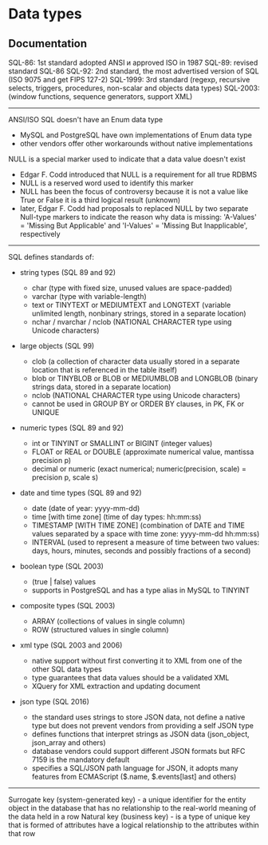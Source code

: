Data types
=======

## Documentation

SQL-86: 1st standard adopted ANSI и approved ISO in 1987
SQL-89: revised standard SQL-86
SQL-92: 2nd standard, the most advertised version of SQL (ISO 9075 and get FIPS 127-2)
SQL-1999: 3rd standard (regexp, recursive selects, triggers, procedures, non-scalar and objects data types)
SQL-2003: (window functions, sequence generators, support XML)


---


ANSI/ISO SQL doesn't have an Enum data type
 - MySQL and PostgreSQL have own implementations of Enum data type
 - other vendors offer other workarounds without native implementations

NULL is a special marker used to indicate that a data value doesn't exist
 - Edgar F. Codd introduced that NULL is a requirement for all true RDBMS
 - NULL is a reserved word used to identify this marker
 - NULL has been the focus of controversy because it is not a value like True or False it is a third logical result (unknown)
 - later, Edgar F. Codd had proposals to replaced NULL by two separate Null-type markers to indicate the reason why data is missing: 'A-Values' = 'Missing But Applicable' and  'I-Values' = 'Missing But Inapplicable', respectively


---


SQL defines standards of:
 - string types (SQL 89  and 92)
     - char (type with fixed size, unused values are space-padded)
     - varchar (type with variable-length)
     - text or TINYTEXT or MEDIUMTEXT and LONGTEXT (variable unlimited length, nonbinary strings, stored in a separate location)
     - nchar / nvarchar / nclob (NATIONAL CHARACTER type using Unicode characters)

 - large objects (SQL 99)
     - clob (a collection of character data usually stored in a separate location that is referenced in the table itself)
     - blob or TINYBLOB or BLOB or MEDIUMBLOB and LONGBLOB (binary strings data, stored in a separate location)
     - nclob (NATIONAL CHARACTER type using Unicode characters)
     - cannot be used in GROUP BY or ORDER BY clauses, in PK, FK or UNIQUE

 - numeric types (SQL 89 and 92)
     - int or TINYINT or SMALLINT or BIGINT (integer values)
     - FLOAT or REAL or DOUBLE (approximate numerical value, mantissa precision p)
     - decimal or numeric (exact numerical; numeric(precision, scale) = precision p, scale s)

 - date and time types (SQL 89 and 92)
     - date (date of year: yyyy-mm-dd)
     - time [with time zone] (time of day types: hh:mm:ss)
     - TIMESTAMP [WITH TIME ZONE] (combination of DATE and TIME values separated by a space with time zone: yyyy-mm-dd hh:mm:ss)
     - INTERVAL (used to represent a measure of time between two values: days, hours, minutes, seconds and possibly fractions of a second)

 - boolean type (SQL 2003)
     - (true | false) values
     - supports in PostgreSQL and has a type alias in MySQL to TINYINT

 - composite types (SQL 2003)
     - ARRAY (collections of values in single column)
     - ROW (structured values in single column)

 - xml type (SQL 2003 and 2006)
     - native support without first converting it to XML from one of the other SQL data types
     - type guarantees that data values should be a validated XML
     - XQuery for XML extraction and updating document

 - json type (SQL 2016)
     - the standard uses strings to store JSON data, not define a native type but does not prevent vendors from providing a self JSON type
     - defines functions that interpret strings as JSON data (json_object, json_array and others)
     - database vendors could support different JSON formats but RFC 7159 is the mandatory default
     - specifies a SQL/JSON path language for JSON, it adopts many features from ECMAScript ($.name, $.events[last] and others)


---


Surrogate key (system-generated key) - a unique identifier for the entity object in the database that has no relationship to the real-world meaning of the data held in a row
Natural key (business key) - is a type of unique key that is formed of attributes have a logical relationship to the attributes within that row


